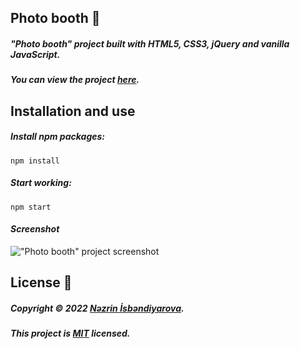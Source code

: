 ## Photo booth 📸

##### _"Photo booth" project built with HTML5, CSS3, jQuery and vanilla JavaScript._

##### _You can view the project [here](https://isbendiyarovanezrin.github.io/WebcamFun "Click me!😎")._

## Installation and use

##### _Install npm packages:_

```
npm install
```

##### _Start working:_

```
npm start
```

#### _Screenshot_

!["Photo booth" project screenshot](https://i.postimg.cc/Y9DZNStc/photo-booth.png "Sən də sına!😎")

## License 📝

##### _Copyright © 2022 [Nəzrin İsbəndiyarova](https://github.com/isbendiyarovanezrin "Click me!🙂")._

##### _This project is [MIT](https://github.com/isbendiyarovanezrin/WebcamFun/blob/master/LICENSE "Click me!🧐") licensed._

